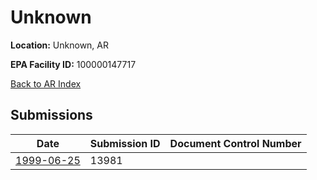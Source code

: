 # Unknown

**Location:** Unknown, AR

**EPA Facility ID:** 100000147717

[Back to AR Index](../../index.md)

## Submissions

| Date | Submission ID | Document Control Number |
|------|--------------|-------------------------|
| [1999-06-25](submissions/13981.md) | 13981 |  |
